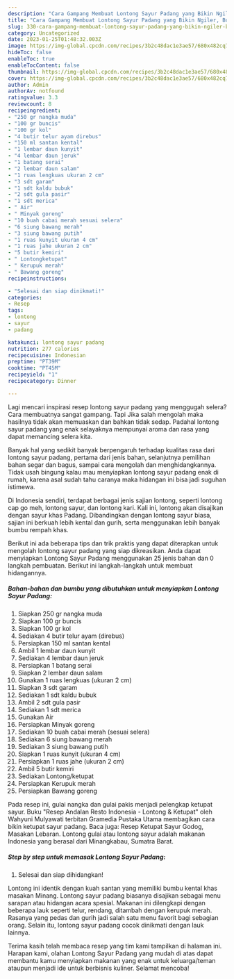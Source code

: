 ```yaml
---
description: "Cara Gampang Membuat Lontong Sayur Padang yang Bikin Ngiler, Buat Buka Puasa}"
title: "Cara Gampang Membuat Lontong Sayur Padang yang Bikin Ngiler, Buat Buka Puasa}"
slug: 330-cara-gampang-membuat-lontong-sayur-padang-yang-bikin-ngiler-buat-buka-puasa
category: Uncategorized
date: 2023-01-25T01:48:32.003Z
image: https://img-global.cpcdn.com/recipes/3b2c48dac1e3ae57/680x482cq70/lontong-sayur-padang-foto-resep-utama.jpg
hideToc: false
enableToc: true
enableTocContent: false
thumbnail: https://img-global.cpcdn.com/recipes/3b2c48dac1e3ae57/680x482cq70/lontong-sayur-padang-foto-resep-utama.jpg
cover: https://img-global.cpcdn.com/recipes/3b2c48dac1e3ae57/680x482cq70/lontong-sayur-padang-foto-resep-utama.jpg
author: Admin
authorAv: notfound
ratingvalue: 3.3
reviewcount: 8
recipeingredient:
- "250 gr nangka muda"
- "100 gr buncis"
- "100 gr kol"
- "4 butir telur ayam direbus"
- "150 ml santan kental"
- "1 lembar daun kunyit"
- "4 lembar daun jeruk"
- "1 batang serai"
- "2 lembar daun salam"
- "1 ruas lengkuas ukuran 2 cm"
- "3 sdt garam"
- "1 sdt kaldu bubuk"
- "2 sdt gula pasir"
- "1 sdt merica"
- " Air"
- " Minyak goreng"
- "10 buah cabai merah sesuai selera"
- "6 siung bawang merah"
- "3 siung bawang putih"
- "1 ruas kunyit ukuran 4 cm"
- "1 ruas jahe ukuran 2 cm"
- "5 butir kemiri"
- " Lontongketupat"
- " Kerupuk merah"
- " Bawang goreng"
recipeinstructions:

- "Selesai dan siap dinikmati!"
categories:
- Resep
tags:
- lontong
- sayur
- padang

katakunci: lontong sayur padang 
nutrition: 277 calories
recipecuisine: Indonesian
preptime: "PT39M"
cooktime: "PT45M"
recipeyield: "1"
recipecategory: Dinner

---
```



Lagi mencari inspirasi resep lontong sayur padang yang menggugah selera? Cara membuatnya sangat gampang. Tapi Jika salah mengolah maka hasilnya tidak akan memuaskan dan bahkan tidak sedap. Padahal lontong sayur padang yang enak selayaknya mempunyai aroma dan rasa yang dapat memancing selera kita.


Banyak hal yang sedikit banyak berpengaruh terhadap kualitas rasa dari lontong sayur padang, pertama dari jenis bahan, selanjutnya pemilihan bahan segar dan bagus, sampai cara mengolah dan menghidangkannya. Tidak usah bingung kalau mau menyiapkan lontong sayur padang enak di rumah, karena asal sudah tahu caranya maka hidangan ini bisa jadi suguhan istimewa.

Di Indonesia sendiri, terdapat berbagai jenis sajian lontong, seperti lontong cap go meh, lontong sayur, dan lontong kari. Kali ini, lontong akan disajikan dengan sayur khas Padang. Dibandingkan dengan lontong sayur biasa, sajian ini berkuah lebih kental dan gurih, serta menggunakan lebih banyak bumbu rempah khas.


Berikut ini ada beberapa tips dan trik praktis yang dapat diterapkan untuk mengolah lontong sayur padang yang siap dikreasikan. Anda dapat menyiapkan Lontong Sayur Padang menggunakan 25 jenis bahan dan 0 langkah pembuatan. Berikut ini langkah-langkah untuk membuat hidangannya.

<!--inarticleads1-->

##### Bahan-bahan dan bumbu yang dibutuhkan untuk menyiapkan Lontong Sayur Padang:

1. Siapkan 250 gr nangka muda
1. Siapkan 100 gr buncis
1. Siapkan 100 gr kol
1. Sediakan 4 butir telur ayam (direbus)
1. Persiapkan 150 ml santan kental
1. Ambil 1 lembar daun kunyit
1. Sediakan 4 lembar daun jeruk
1. Persiapkan 1 batang serai
1. Siapkan 2 lembar daun salam
1. Gunakan 1 ruas lengkuas (ukuran 2 cm)
1. Siapkan 3 sdt garam
1. Sediakan 1 sdt kaldu bubuk
1. Ambil 2 sdt gula pasir
1. Sediakan 1 sdt merica
1. Gunakan  Air
1. Persiapkan  Minyak goreng
1. Sediakan 10 buah cabai merah (sesuai selera)
1. Sediakan 6 siung bawang merah
1. Sediakan 3 siung bawang putih
1. Siapkan 1 ruas kunyit (ukuran 4 cm)
1. Persiapkan 1 ruas jahe (ukuran 2 cm)
1. Ambil 5 butir kemiri
1. Sediakan  Lontong/ketupat
1. Persiapkan  Kerupuk merah
1. Persiapkan  Bawang goreng


Pada resep ini, gulai nangka dan gulai pakis menjadi pelengkap ketupat sayur. Buku &#34;Resep Andalan Resto Indonesia - Lontong &amp; Ketupat&#34; oleh Wahyuni Mulyawati terbitan Gramedia Pustaka Utama membagikan cara bikin ketupat sayur padang. Baca juga: Resep Ketupat Sayur Godog, Masakan Lebaran. Lontong gulai atau lontong sayur adalah makanan Indonesia yang berasal dari Minangkabau, Sumatra Barat. 

<!--inarticleads2-->

##### Step by step untuk memasak Lontong Sayur Padang:


1. Selesai dan siap dihidangkan!

Lontong ini identik dengan kuah santan yang memiliki bumbu kental khas masakan Minang. Lontong sayur padang biasanya disajikan sebagai menu sarapan atau hidangan acara spesial. Makanan ini dilengkapi dengan beberapa lauk seperti telur, rendang, ditambah dengan kerupuk merah. Rasanya yang pedas dan gurih jadi salah satu menu favorit bagi sebagian orang. Selain itu, lontong sayur padang cocok dinikmati dengan lauk lainnya. 

Terima kasih telah membaca resep yang tim kami tampilkan di halaman ini. Harapan kami, olahan Lontong Sayur Padang yang mudah di atas dapat membantu kamu menyiapkan makanan yang enak untuk keluarga/teman ataupun menjadi ide untuk berbisnis kuliner. Selamat mencoba!
